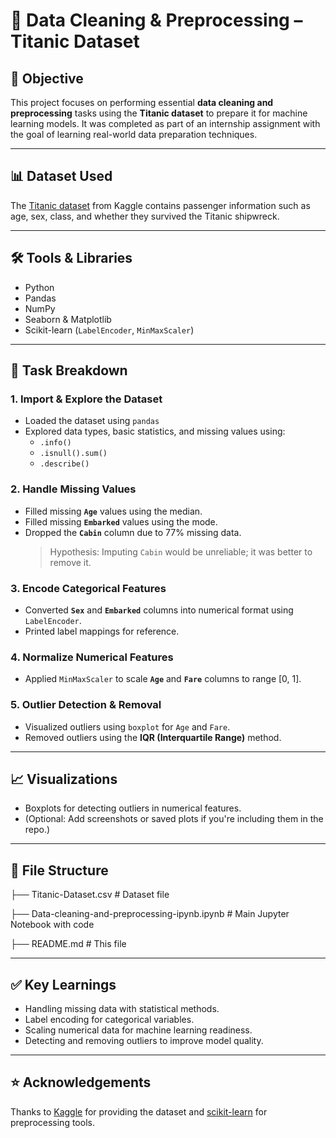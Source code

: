 # 🧹 Data Cleaning & Preprocessing – Titanic Dataset

## 📌 Objective
This project focuses on performing essential **data cleaning and preprocessing** tasks using the **Titanic dataset** to prepare it for machine learning models. It was completed as part of an internship assignment with the goal of learning real-world data preparation techniques.

---

## 📊 Dataset Used
The [Titanic dataset](https://www.kaggle.com/competitions/titanic/data) from Kaggle contains passenger information such as age, sex, class, and whether they survived the Titanic shipwreck.

---

## 🛠️ Tools & Libraries
- Python
- Pandas
- NumPy
- Seaborn & Matplotlib
- Scikit-learn (`LabelEncoder`, `MinMaxScaler`)

---

## 🧾 Task Breakdown

### 1. **Import & Explore the Dataset**
- Loaded the dataset using `pandas`
- Explored data types, basic statistics, and missing values using:
  - `.info()`
  - `.isnull().sum()`
  - `.describe()`

### 2. **Handle Missing Values**
- Filled missing **`Age`** values using the median.
- Filled missing **`Embarked`** values using the mode.
- Dropped the **`Cabin`** column due to 77% missing data.
  > Hypothesis: Imputing `Cabin` would be unreliable; it was better to remove it.

### 3. **Encode Categorical Features**
- Converted **`Sex`** and **`Embarked`** columns into numerical format using `LabelEncoder`.
- Printed label mappings for reference.

### 4. **Normalize Numerical Features**
- Applied `MinMaxScaler` to scale **`Age`** and **`Fare`** columns to range [0, 1].

### 5. **Outlier Detection & Removal**
- Visualized outliers using `boxplot` for `Age` and `Fare`.
- Removed outliers using the **IQR (Interquartile Range)** method.

---

## 📈 Visualizations
- Boxplots for detecting outliers in numerical features.
- (Optional: Add screenshots or saved plots if you're including them in the repo.)

---

## 📂 File Structure

├── Titanic-Dataset.csv # Dataset file

├── Data-cleaning-and-preprocessing-ipynb.ipynb # Main Jupyter Notebook with code

├── README.md # This file


---

## ✅ Key Learnings
- Handling missing data with statistical methods.
- Label encoding for categorical variables.
- Scaling numerical data for machine learning readiness.
- Detecting and removing outliers to improve model quality.

---


## ⭐ Acknowledgements
Thanks to [Kaggle](https://www.kaggle.com/) for providing the dataset and [scikit-learn](https://scikit-learn.org/) for preprocessing tools.


